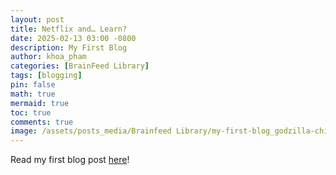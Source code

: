 ```yaml
---
layout: post
title: Netflix and… Learn?
date: 2025-02-13 03:00 -0800
description: My First Blog
author: khoa_pham
categories: [BrainFeed Library]
tags: [blogging]
pin: false
math: true
mermaid: true
toc: true
comments: true
image: /assets/posts_media/Brainfeed Library/my-first-blog_godzilla-chibi.png
---
```


Read my first blog post [here](https://isenbergmarketing.wordpress.com/2023/06/12/netflix-and-learn/?fbclid=IwZXh0bgNhZW0CMTEAAR1hEqlSY2sZx2p6ysM-EFkoQkFC4r9FBFxAKLc-z-wHuv3fW_YzuziMpSc_aem_v81C0HMR5vpAzpT02UQxqA)!